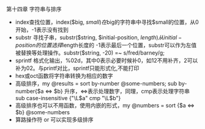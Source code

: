第十四章 字符串与排序
- index查找位置，index($big, $small) 在$big的字符串中寻找$small的位置，从0开始，-1表示没有找到
- substr 寻找子串，substr($string, $initial-position, $length) 从initial-position 的位置选择$length长度的
 -1表示最后一个位置，substr可以作为左值被替换等处理操作。substr($string, -20) =~ s/fred/barney/g;
- sprintf 格式化输出，%02d，其中0表示必要时候补0，如12不用补齐，2可以补为02。与printf对比，sprintf只能形式化,不能打印
- hex或oct函数将字符串转换为相应的数字
- 高级排序，my @results = sort by-number @some-numbers;
sub by-number{$a <=> $b} 升序，<=>表示处理数字，同理，cmp表示处理字符串
sub case-insensitive {"\L$a" cmp "\L$b"}
- 高级排序也可以不用函数，使用内嵌的形式，my @numbers = sort {$a <=> $b} @some-numbers
- 算路操作符 or 可以实现多级排序
